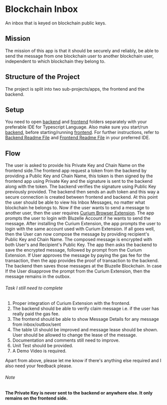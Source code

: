 # Blockchain Inbox
An inbox that is keyed on blockchain public keys.


## Mission
The mission of this app is that it should be securely and reliably, be able to send the message from one blockchain user to another blockchain user, independent to which blockchain they belong to.

## Structure of the Project
The project is split into two sub-projects/apps, the frontend and the backend.

## Setup
You need to open [backend](backend) and [frontend](frontend) folders separately with your preferable IDE for Typescript Language.
Also make sure you start/run [backend](backend), before starting/running [frontend](frontend).
For further instructions, refer to [Backend Readme File](backend/README.md) and [Frontend Readme File](frontend/README.md) in your preferred IDE.

## Flow
The user is asked to provide his Private Key and Chain Name on the frontend side.The frontend app request a token from the backend by providing a Public Key and Chain Name, this token is then signed by the frontend app using Private Key and the signature is sent to the backend along with the token. The backend verifies the signature using Public Key previously provided.
The backend then sends an auth token and this way a secure connection is created between frontend and backend.
At this point the user should be able to view his Inbox Messages, no matter what blockchain he belongs to.
Now if the user wants to send a message to another user, then the user requires [Curium  Browser Extension](https://github.com/bluzelle/blz-extension). The app prompts the user to login with Bluzelle Account if he wants to send the message. After installing the Curium Extension, the app prompts the user to login with the same account used with Curium Extension. If all goes well, then the User can now compose the message by providing recipient's Public Key and Chain Name. The composed message is encrypted with both User's and Recipient's Public Key.
The app then asks the backend to save the encrypted message, followed by prompt from the Curium Extension. If User approves the message by paying the gas fee for the transaction, then the app provides the proof of transaction to the backend. The backend then saves those messages at the Bluzelle Blockchain.
In case If the User disapprove the prompt from the Curium Extension, then the message remains in the outbox.

###### Task I still need to complete
1. Proper integration of Curium Extension with the frontend.
2. The backend should be able to verify claim message i.e. if the user has really paid the gas fee.
3. The frontend should be able to show Message Details for any message from inbox/outbox/sent
4. The table UI should be improved and message lease should be shown. User should be allowed to change the lease of the message.
5. Documentation and comments still need to improve.
6. Unit Test should be provided.
7. A Demo Video is required.

Apart from above, please let me know if there's anything else required and I also need your feedback please.

###### Note
<strong>The Private Key is never sent to the backend or anywhere else. It only remains on the frontend side.</strong>
